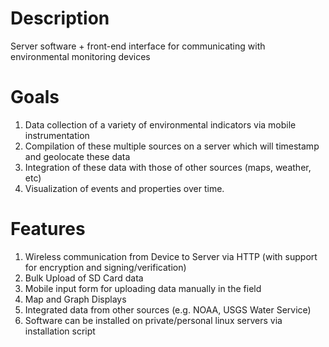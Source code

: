 # Description
Server software + front-end interface for communicating with environmental monitoring devices

# Goals
1. Data collection of a variety of environmental indicators via mobile instrumentation
2. Compilation of these multiple sources on a server which will timestamp and geolocate these data
3. Integration of these data with those of other sources (maps, weather, etc)
4. Visualization of events and properties over time.

# Features
1. Wireless communication from Device to Server via HTTP (with support for encryption and signing/verification)
2. Bulk Upload of SD Card data
3. Mobile input form for uploading data manually in the field
4. Map and Graph Displays
5. Integrated data from other sources (e.g. NOAA, USGS Water Service)
6. Software can be installed on private/personal linux servers via installation script
